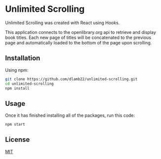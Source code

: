 # Unlimited Scrolling

Unlimited Scrolling was created with React using Hooks. 

This application connects to the openlibrary.org api to retrieve and display book titles. Each new page of titles will be concatenated to the previous page and automatically loaded to the bottom of the page upon scrolling.

## Installation

Using npm:

```bash
git clone https://github.com/dlamb22/unlimited-scrolling.git
cd unlimited-scrolling
npm install
```

## Usage

Once it has finished installing all of the packages, run this code:

```bash
npm start
```

## License

[MIT](https://choosealicense.com/licenses/mit/)
